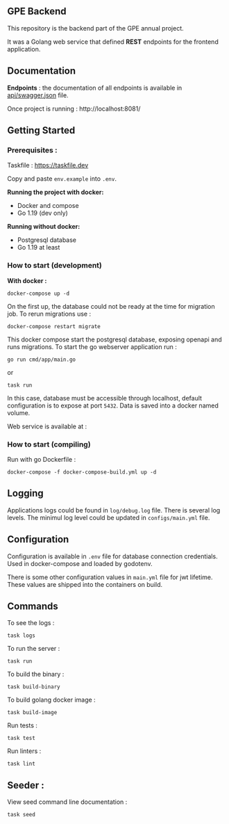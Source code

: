 ## GPE Backend

This repository is the backend part of the GPE annual project.

It was a Golang web service that defined **REST** endpoints for the frontend application.

## Documentation

**Endpoints** : the documentation of all endpoints is available in [api/swagger.json](api%2Fswagger.json) file.

Once project is running : http://localhost:8081/

## Getting Started

### Prerequisites :

Taskfile : https://taskfile.dev

Copy and paste `env.example` into `.env`.

**Running the project with docker:**

- Docker and compose
- Go 1.19 (dev only)

**Running without docker:**

- Postgresql database
- Go 1.19 at least

### How to start (development)

**With docker :**

```shell
docker-compose up -d
```

On the first up, the database could not be ready at the time for migration job.
To rerun migrations use :

```shell
docker-compose restart migrate
```

This docker compose start the postgresql database, exposing openapi and runs migrations.
To start the go webserver application run :

```shell
go run cmd/app/main.go
```

or

```shell
task run
```

In this case, database must be accessible through localhost, default configuration is to expose at port `5432`.
Data is saved into a docker named volume.

Web service is available at :

### How to start (compiling)

Run with go Dockerfile :

```shell
docker-compose -f docker-compose-build.yml up -d
```

## Logging

Applications logs could be found in `log/debug.log` file. There is several log levels. The minimul log level could be
updated in `configs/main.yml` file.

## Configuration

Configuration is available in `.env` file for database connection credentials.
Used in docker-compose and loaded by godotenv.

There is some other configuration values in `main.yml` file for jwt lifetime.
These values are shipped into the containers on build.

## Commands

To see the logs :

```shell
task logs
```

To run the server :

```shell
task run
```

To build the binary :

```shell
task build-binary
```

To build golang docker image :

```shell
task build-image
```

Run tests :

```shell
task test
```

Run linters :

```shell
task lint
```

## Seeder :

View seed command line documentation :

```shell
task seed
```